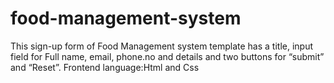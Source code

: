 # food-management-system
This  sign-up form of Food Management system template has a title, input field for Full name, email, phone.no and details and two buttons for “submit” and “Reset”.    Frontend language:Html and Css 
